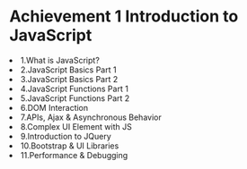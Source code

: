 <h1> Achievement 1 Introduction to JavaScript</h1>
<li>1.What is JavaScript?
<li>2.JavaScript Basics Part 1
<li>3.JavaScript Basics Part 2 
<li>4.JavaScript Functions Part 1 
<li>5.JavaScript Functions Part 2 
<li>6.DOM Interaction
<li>7.APIs, Ajax & Asynchronous Behavior
<li>8.Complex UI Element with JS 
<li>9.Introduction to JQuery
<li>10.Bootstrap & UI Libraries
<li>11.Performance & Debugging
</li>
